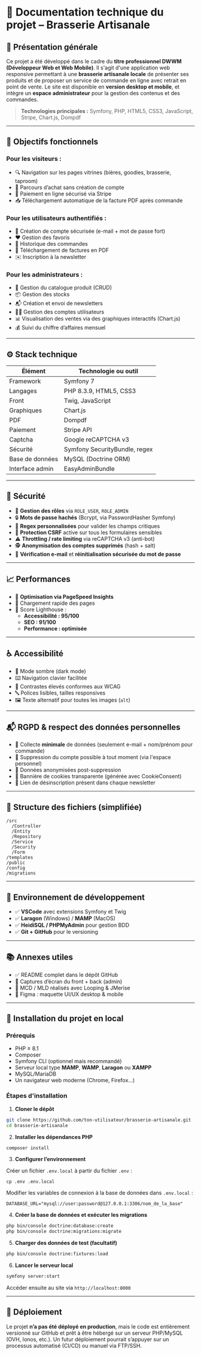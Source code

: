 # 🧾 Documentation technique du projet – Brasserie Artisanale

## 📌 Présentation générale

Ce projet a été développé dans le cadre du **titre professionnel DWWM (Développeur Web et Web Mobile)**. Il s'agit d'une application web responsive permettant à une **brasserie artisanale locale** de présenter ses produits et de proposer un service de commande en ligne avec retrait en point de vente. Le site est disponible en **version desktop et mobile**, et intègre un **espace administrateur** pour la gestion des contenus et des commandes.

> **Technologies principales :** Symfony, PHP, HTML5, CSS3, JavaScript, Stripe, Chart.js, Dompdf

---

## 🎯 Objectifs fonctionnels

### Pour les visiteurs :
- 🔍 Navigation sur les pages vitrines (bières, goodies, brasserie, taproom)
- 🛒 Parcours d’achat sans création de compte
- 🧾 Paiement en ligne sécurisé via Stripe
- 📥 Téléchargement automatique de la facture PDF après commande

### Pour les utilisateurs authentifiés :
- 👤 Création de compte sécurisée (e-mail + mot de passe fort)
- ❤️ Gestion des favoris
- 📜 Historique des commandes
- 📄 Téléchargement de factures en PDF
- ✉️ Inscription à la newsletter

### Pour les administrateurs :
- 🧮 Gestion du catalogue produit (CRUD)
- 📦 Gestion des stocks
- 📬 Création et envoi de newsletters
- 🧑‍💼 Gestion des comptes utilisateurs
- 📊 Visualisation des ventes via des graphiques interactifs (Chart.js)
- 💰 Suivi du chiffre d’affaires mensuel

---

## ⚙️ Stack technique

| Élément        | Technologie ou outil            |
|----------------|---------------------------------|
| Framework      | Symfony 7                       |
| Langages       | PHP 8.3.9, HTML5, CSS3         |
| Front          | Twig, JavaScript                |
| Graphiques     | Chart.js                        |
| PDF            | Dompdf                          |
| Paiement       | Stripe API                      |
| Captcha        | Google reCAPTCHA v3             |
| Sécurité       | Symfony SecurityBundle, regex   |
| Base de données| MySQL (Doctrine ORM)            |
| Interface admin| EasyAdminBundle                 |

---

## 🔐 Sécurité

- 🔑 **Gestion des rôles** via `ROLE_USER`, `ROLE_ADMIN`
- 🔒 **Mots de passe hachés** (Bcrypt, via PasswordHasher Symfony)
- 🧠 **Regex personnalisées** pour valider les champs critiques
- 🔁 **Protection CSRF** active sur tous les formulaires sensibles
- ⚠️ **Throttling / rate limiting** via reCAPTCHA v3 (anti-bot)
- 🕵️ **Anonymisation des comptes supprimés** (hash + salt)
- 🧪 **Vérification e-mail** et **réinitialisation sécurisée du mot de passe**

---

## 📈 Performances

- 🔧 **Optimisation via PageSpeed Insights**
- 🚀 Chargement rapide des pages
- 🎯 Score Lighthouse :
  - **Accessibilité : 95/100**
  - **SEO : 91/100**
  - **Performance : optimisée**

---

## ♿ Accessibilité

- 🌙 Mode sombre (dark mode)
- ⌨️ Navigation clavier facilitée
- 🎨 Contrastes élevés conformes aux WCAG
- 🔤 Polices lisibles, tailles responsives
- 🖼️ Texte alternatif pour toutes les images (`alt`)

---

## 📬 RGPD & respect des données personnelles

- 🧾 Collecte **minimale** de données (seulement e-mail + nom/prénom pour commande)
- 🔐 Suppression du compte possible à tout moment (via l'espace personnel)
- 🧹 Données anonymisées post-suppression
- 🍪 Bannière de cookies transparente (générée avec CookieConsent)
- 🔕 Lien de désinscription présent dans chaque newsletter

---

## 📁 Structure des fichiers (simplifiée)

```
/src
  /Controller
  /Entity
  /Repository
  /Service
  /Security
  /Form
/templates
/public
/config
/migrations
```

---

## 📌 Environnement de développement

- ✅ **VSCode** avec extensions Symfony et Twig
- ✅ **Laragon** (Windows) / **MAMP** (MacOS)
- ✅ **HeidiSQL / PHPMyAdmin** pour gestion BDD
- ✅ **Git + GitHub** pour le versioning

---

## 📚 Annexes utiles

- ✅ README complet dans le dépôt GitHub
- 📸 Captures d’écran du front + back (admin)
- 📄 MCD / MLD réalisés avec Looping & JMerise
- 🧠 Figma : maquette UI/UX desktop & mobile

---

## 🧪 Installation du projet en local

### Prérequis

- PHP ≥ 8.1
- Composer
- Symfony CLI (optionnel mais recommandé)
- Serveur local type **MAMP**, **WAMP**, **Laragon** ou **XAMPP**
- MySQL/MariaDB
- Un navigateur web moderne (Chrome, Firefox…)

### Étapes d'installation

1. **Cloner le dépôt**

```bash
git clone https://github.com/ton-utilisateur/brasserie-artisanale.git
cd brasserie-artisanale
```

2. **Installer les dépendances PHP**

```bash
composer install
```

3. **Configurer l’environnement**

Créer un fichier `.env.local` à partir du fichier `.env` :

```
cp .env .env.local
```

Modifier les variables de connexion à la base de données dans `.env.local` :

```
DATABASE_URL="mysql://user:password@127.0.0.1:3306/nom_de_la_base"
```

4. **Créer la base de données et exécuter les migrations**

```bash
php bin/console doctrine:database:create
php bin/console doctrine:migrations:migrate
```

5. **Charger des données de test (facultatif)**

```bash
php bin/console doctrine:fixtures:load
```

6. **Lancer le serveur local**

```bash
symfony server:start
```

Accéder ensuite au site via `http://localhost:8000`

---

## 🚀 Déploiement

Le projet **n’a pas été déployé en production**, mais le code est entièrement versionné sur GitHub et prêt à être hébergé sur un serveur PHP/MySQL (OVH, Ionos, etc.). Un futur déploiement pourrait s’appuyer sur un processus automatisé (CI/CD) ou manuel via FTP/SSH.
